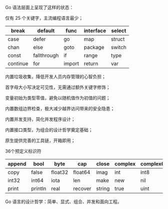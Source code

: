 Go 语法层面上呈现了这样的状态：

仅有 25 个关键字，主流编程语言最少；

| break    | default     | func   | interface | select |
| -------- | ----------- | ------ | --------- | ------ |
| case     | defer       | go     | map       | struct |
| chan     | else        | goto   | package   | switch |
| const    | fallthrough | if     | range     | type   |
| continue | for         | import | return    | var    |

内置垃圾收集，降低开发人员内存管理的心智负担；

首字母大小写决定可见性，无需通过额外关键字修饰；

变量初始为类型零值，避免以随机值作为初值的问题；

内置数组边界检查，极大减少越界访问带来的安全隐患；

内置并发支持，简化并发程序设计；

内置接口类型，为组合的设计哲学奠定基础；

原生提供完善的工具链，开箱即用；

36个预定义标识符

| append | bool    | byte    | cap     | close  | complex | complex64 | complex128 | uint16  |
| ------ | ------- | ------- | ------- | ------ | ------- | --------- | ---------- | ------- |
| copy   | false   | float32 | float64 | imag   | int     | int8      | int16      | uint32  |
| int32  | int64   | iota    | len     | make   | new     | nil       | panic      | uint64  |
| print  | println | real    | recover | string | true    | uint      | uint8      | uintptr |



Go 语言的设计哲学：简单、显式、组合、并发和面向工程。